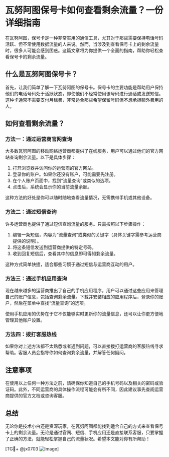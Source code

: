 # 瓦努阿图保号卡如何查看剩余流量？一份详细指南

在瓦努阿图，保号卡是一种非常实用的通信工具，尤其对于那些需要保持电话号码活跃、但不常使用数据流量的人来说。然而，当涉及到查看保号卡上的剩余流量时，很多人可能会感到困惑。这篇文章将为你提供一个全面的指南，帮助你轻松查看保号卡的剩余流量。

## 什么是瓦努阿图保号卡？

首先，让我们简单了解一下瓦努阿图的保号卡。保号卡的主要功能是帮助用户保持他们的电话号码处于活跃状态，即使他们不经常使用该号码进行通话或发送短信。这种卡通常不需要支付月租费，非常适合那些希望保留号码但不想承担额外费用的人。

## 如何查看剩余流量？

### 方法一：通过运营商官网查询

大多数瓦努阿图的移动网络运营商都提供了在线服务，用户可以通过他们的官方网站查询剩余流量。以下是具体步骤：

1. 打开浏览器并访问你的运营商的官方网站。
2. 登录你的账户。如果你还没有账户，可能需要先注册。
3. 在个人账户页面中，找到“流量查询”或类似的选项。
4. 点击后，系统会显示你的当前流量余额。

这种方法的好处是你可以随时随地查看流量情况，无需携带手机或其他设备。

### 方法二：通过短信查询

许多运营商也提供了通过短信查询流量的服务。只需按照以下步骤操作：

1. 编辑一条短信，内容为“流量查询”或类似的关键字（具体关键字需参考运营商提供的说明）。
2. 将这条短信发送到运营商提供的特定号码。
3. 收到回复短信后，查看其中的信息即可得知剩余流量。

这种方式简单快捷，适合那些习惯于通过短信与运营商互动的用户。

### 方法三：通过手机应用查询

现在越来越多的运营商推出了自己的手机应用程序，用户可以通过这些应用来管理自己的账户信息，包括查询剩余流量。下载并安装相应的应用程序后，登录你的账户，然后在菜单中查找“流量查询”的选项。

使用手机应用的优势在于它不仅能够实时更新你的流量信息，还可以让你更方便地管理其他账户设置。

### 方法四：拨打客服热线

如果你对上述方法都不太熟悉或者遇到问题，可以直接拨打运营商的客服热线寻求帮助。客服人员会指导你如何查询剩余流量，并解答任何疑问。

## 注意事项

在使用以上任何一种方法之前，请确保你知道自己的手机号码以及相关的密码或验证码。此外，不同运营商的具体操作流程可能会有所不同，因此建议事先查阅运营商提供的官方文档或咨询客服。

## 总结

无论你是技术小白还是资深玩家，在瓦努阿图都能找到适合自己的方式来查看保号卡上的剩余流量。无论是通过官网、短信、手机应用还是直接联系客服，只要掌握了正确的方法，就能轻松掌握自己的流量状况。希望本文能对你有所帮助！

[TG💪+ @jx0703 ![Image](https://github.com/user-attachments/assets/dbca1d08-cadb-493c-b0ec-ad6f7a83f270)]